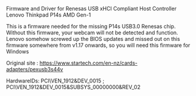 Firmware and Driver for Renesas USB xHCI Compliant Host Controller Lenovo Thinkpad P14s AMD Gen-1

This is a firmware needed for the missing P14s USB3.0 Renesas chip. Without this firmware, your webcam will not be detected and function.
Lenovo somehow screwed up the BIOS updates and missed out on this firmware somewhere from v1.17 onwards, so you will need this firmware for Windows

Original site : https://www.startech.com/en-nz/cards-adapters/pexusb3s44v

HardwareIDs: PCI\VEN_1912&DEV_0015 ; PCI\VEN_1912&DEV_0015&SUBSYS_00000000&REV_02


